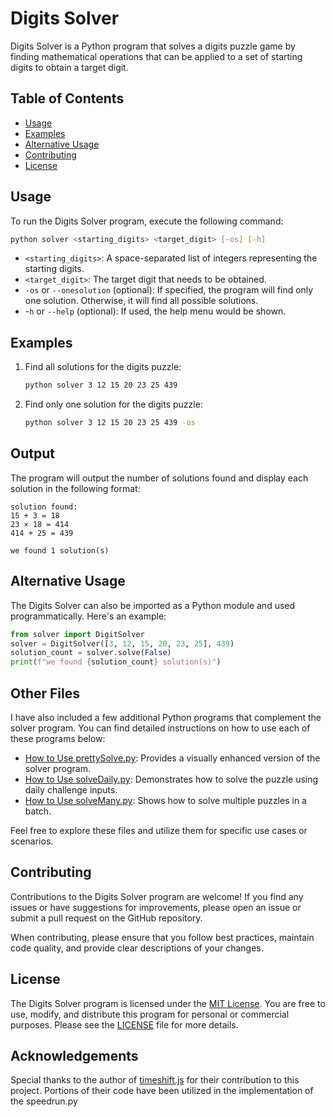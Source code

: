# Digits Solver

Digits Solver is a Python program that solves a digits puzzle game by finding mathematical operations that can be applied to a set of starting digits to obtain a target digit.

## Table of Contents
- [Usage](#usage)
- [Examples](#examples)
- [Alternative Usage](#alternative-usage)
- [Contributing](#contributing)
- [License](#license)


## Usage

To run the Digits Solver program, execute the following command:

```bash
python solver <starting_digits> <target_digit> [-os] [-h]
```

- `<starting_digits>`: A space-separated list of integers representing the starting digits.
- `<target_digit>`: The target digit that needs to be obtained.
- `-os` or `--onesolution` (optional): If specified, the program will find only one solution. Otherwise, it will find all possible solutions.
- -`h` or `--help` (optional): If used, the help menu would be shown.

## Examples

1. Find all solutions for the digits puzzle:
   ```bash
   python solver 3 12 15 20 23 25 439
   ```

2. Find only one solution for the digits puzzle:
   ```bash
   python solver 3 12 15 20 23 25 439 -os
   ```

## Output

The program will output the number of solutions found and display each solution in the following format:

```
solution found:
15 + 3 = 18
23 × 18 = 414
414 + 25 = 439

we found 1 solution(s)
```

## Alternative Usage
The Digits Solver can also be imported as a Python module and used programmatically. Here's an example:
```python
from solver import DigitSolver
solver = DigitSolver([3, 12, 15, 20, 23, 25], 439)
solution_count = solver.solve(False)
print(f"we found {solution_count} solution(s)")
```
## Other Files

I have also included a few additional Python programs that complement the solver program. You can find detailed instructions on how to use each of these programs below:

- [How to Use prettySolve.py](prettySolve.md): Provides a visually enhanced version of the solver program.
- [How to Use solveDaily.py](solveAuto.md): Demonstrates how to solve the puzzle using daily challenge inputs.
- [How to Use solveMany.py](solveAuto.md): Shows how to solve multiple puzzles in a batch.

Feel free to explore these files and utilize them for specific use cases or scenarios.


## Contributing

Contributions to the Digits Solver program are welcome! If you find any issues or have suggestions for improvements, please open an issue or submit a pull request on the GitHub repository.

When contributing, please ensure that you follow best practices, maintain code quality, and provide clear descriptions of your changes.


## License

The Digits Solver program is licensed under the [MIT License](LICENSE). You are free to use, modify, and distribute this program for personal or commercial purposes. Please see the [LICENSE](LICENSE) file for more details.

## Acknowledgements

Special thanks to the author of [timeshift.js](https://github.com/plaa/TimeShift-js) for their contribution to this project. Portions of their code have been utilized in the implementation of the speedrun.py
